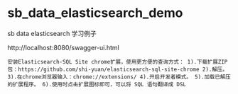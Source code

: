 # sb_data_elasticsearch_demo
sb data elasticsearch 学习例子




http://localhost:8080/swagger-ui.html



`
安装Elasticsearch-SQL Site chrome扩展，使用更方便的查询方式：
1).下载扩展ZIP包：https://github.com/shi-yuan/elasticsearch-sql-site-chrome
2).解压。
3).在chrome浏览器输入：chrome://extensions/
4).开启开发者模式。
5).加载已解压的扩展程序。
6).使用时点击扩展图标即可，可以将 SQL 语句翻译成 DSL
`